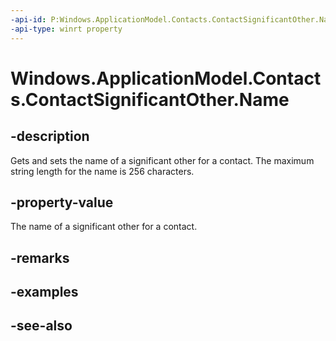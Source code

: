 ----api-id: P:Windows.ApplicationModel.Contacts.ContactSignificantOther.Name
-api-type: winrt property
---<!-- Property syntaxpublic string Name { get;  set; }--># Windows.ApplicationModel.Contacts.ContactSignificantOther.Name## -descriptionGets and sets the name of a significant other for a contact. The maximum string length for the name is 256 characters.## -property-valueThe name of a significant other for a contact.## -remarks## -examples## -see-also